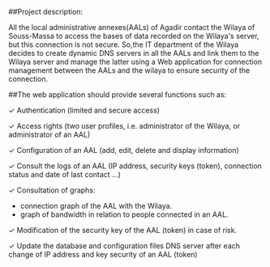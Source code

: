 ##Project description:

All the local administrative annexes(AALs) of Agadir contact the Wilaya of Souss-Massa to access the bases of
data recorded on the Wilaya's server, but this connection is not secure.
So,the IT department of the Wilaya decides to create dynamic DNS servers in
all the AALs and link them to the Wilaya server and manage the latter using a
Web application for connection management between the AALs and the wilaya to ensure security
of the connection.

##The web application should provide several functions such as:

✓ Authentication (limited and secure access)

✓ Access rights (two user profiles, i.e. administrator of the
Wilaya, or administrator of an AAL)

✓ Configuration of an AAL (add, edit, delete and display
information)

✓ Consult the logs of an AAL
(IP address, security keys (token), connection status and
date of last contact ...)

✓ Consultation of graphs:
 - connection graph of the AAL with the Wilaya.
 - graph of bandwidth in relation to people
connected in an AAL.

✓ Modification of the security key of the AAL (token) in case of risk.

✓ Update the database and configuration files
DNS server after each change of IP address and key
security of an AAL (token)